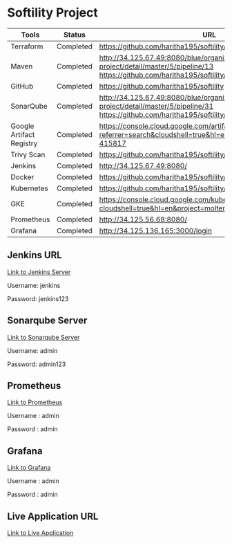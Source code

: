 
# Softility Project

|Tools| Status  | URL  |
|---|---|---|
| Terraform  |  Completed |  https://github.com/haritha195/softility/tree/master/terraform-code |
| Maven  |  Completed |  http://34.125.67.49:8080/blue/organizations/jenkins/softility-project/detail/master/5/pipeline/13 https://github.com/haritha195/softility/blob/master/Jenkinsfile#L23 |
| GitHub | Completed | https://github.com/haritha195/softility |
| SonarQube | Completed | http://34.125.67.49:8080/blue/organizations/jenkins/softility-project/detail/master/5/pipeline/31 https://github.com/haritha195/softility/blob/master/Jenkinsfile#L39 |
|  Google Artifact Registry | Completed | https://console.cloud.google.com/artifacts?referrer=search&cloudshell=true&hl=en&project=molten-medley-415817 |
| Trivy Scan | Completed | https://github.com/haritha195/softility/blob/master/Jenkinsfile#L53 |
| Jenkins | Completed | http://34.125.67.49:8080/ |
| Docker | Completed | https://github.com/haritha195/softility/blob/master/Jenkinsfile#L28 |
| Kubernetes | Completed | https://github.com/haritha195/softility/blob/master/Jenkinsfile#L74 |
| GKE | Completed | https://console.cloud.google.com/kubernetes/list/overview?cloudshell=true&hl=en&project=molten-medley-415817 |
| Prometheus | Completed | http://34.125.56.68:8080/
| Grafana | Completed | http://34.125.136.165:3000/login

## Jenkins URL
[Link to Jenkins Server](http://34.125.67.49:8080/job/softility-project/job/master/)

Username: jenkins

Password: jenkins123

## Sonarqube Server
[Link to Sonarqube Server](http://34.16.191.60:9000/dashboard?id=softility-java-app)

Username: admin

Password: admin123

## Prometheus
[Link to Prometheus](http://34.125.56.68:8080/)

Username : admin

Password : admin

## Grafana
[Link to Grafana](http://34.125.136.165:3000/login)

Username : admin

Password : admin

## Live Application URL
[Link to Live Application](http://34.125.21.188:8080/)
